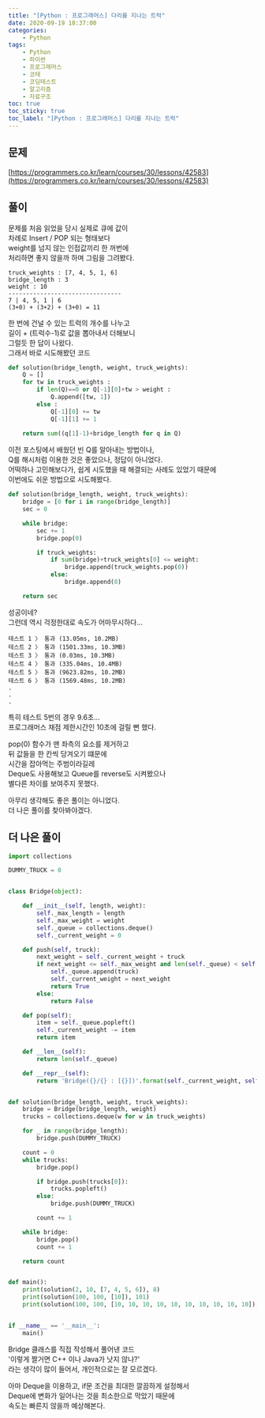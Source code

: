 ```yaml
---
title: "[Python : 프로그래머스] 다리를 지나는 트럭"
date: 2020-09-19 18:37:00
categories:
    - Python
tags:
    - Python
    - 파이썬
    - 프로그래머스
    - 코테
    - 코딩테스트
    - 알고리즘
    - 자료구조
toc: true
toc_sticky: true
toc_label: "[Python : 프로그래머스] 다리를 지나는 트럭"
---
```

## 문제
[https://programmers.co.kr/learn/courses/30/lessons/42583](https://programmers.co.kr/learn/courses/30/lessons/42583)
## 풀이
문제를 처음 읽었을 당시 실제로 큐에 값이  
차례로 Insert / POP 되는 형태보다  
weight를 넘지 않는 인접값끼리 한 꺼번에  
처리하면 좋지 않을까 하며 그림을 그려봤다.  
```
truck_weights : [7, 4, 5, 1, 6]
bridge_length : 3
weight : 10
--------------------------------
7 | 4, 5, 1 | 6
(3+0) + (3+2) + (3+0) = 11
```
한 번에 건널 수 있는 트럭의 개수를 나누고  
길이 + (트럭수-1)로 값을 뽑아내서 더해보니  
그럴듯 한 답이 나왔다.  
그래서 바로 시도해봤던 코드
```python
def solution(bridge_length, weight, truck_weights):
    Q = []
    for tw in truck_weights :
        if len(Q)==0 or Q[-1][0]+tw > weight :
            Q.append([tw, 1])
        else :
            Q[-1][0] += tw
            Q[-1][1] += 1
    
    return sum((q[1]-1)+bridge_length for q in Q)
```
이전 포스팅에서 배웠던 빈 Q를 알아내는 방법이나,  
Q를 해시처럼 이용한 것은 좋았으나, 정답이 아니었다.  
어떡하나 고민해보다가, 쉽게 시도했을 때 해결되는 사례도 있었기 때문에  
이번에도 쉬운 방법으로 시도해봤다.  
```python
def solution(bridge_length, weight, truck_weights):
    bridge = [0 for i in range(bridge_length)]
    sec = 0

    while bridge:
        sec += 1
        bridge.pop(0)

        if truck_weights:
            if sum(bridge)+truck_weights[0] <= weight:
                bridge.append(truck_weights.pop(0))
            else:
                bridge.append(0)

    return sec
```
성공이네?  
그런데 역시 걱정한대로 속도가 어마무시하다...
```
테스트 1 〉	통과 (13.05ms, 10.2MB)
테스트 2 〉	통과 (1501.33ms, 10.3MB)
테스트 3 〉	통과 (0.03ms, 10.3MB)
테스트 4 〉	통과 (335.04ms, 10.4MB)
테스트 5 〉	통과 (9623.82ms, 10.2MB)
테스트 6 〉	통과 (1569.48ms, 10.2MB)
.
.
.
```
특히 테스트 5번의 경우 9.6초...  
프로그래머스 채점 제한시간인 10초에 걸릴 뻔 했다.  
  
pop(0) 함수가 맨 좌측의 요소를 제거하고  
뒤 값들을 한 칸씩 당겨오기 떄문에  
시간을 잡아먹는 주범이라길레  
Deque도 사용해보고 Queue를 reverse도 시켜봤으나  
별다른 차이를 보여주지 못했다.  
  
아무리 생각해도 좋은 풀이는 아니었다.  
더 나은 풀이를 찾아봐야겠다.  

## 더 나은 풀이
```python
import collections

DUMMY_TRUCK = 0


class Bridge(object):

    def __init__(self, length, weight):
        self._max_length = length
        self._max_weight = weight
        self._queue = collections.deque()
        self._current_weight = 0

    def push(self, truck):
        next_weight = self._current_weight + truck
        if next_weight <= self._max_weight and len(self._queue) < self._max_length:
            self._queue.append(truck)
            self._current_weight = next_weight
            return True
        else:
            return False

    def pop(self):
        item = self._queue.popleft()
        self._current_weight -= item
        return item

    def __len__(self):
        return len(self._queue)

    def __repr__(self):
        return 'Bridge({}/{} : [{}])'.format(self._current_weight, self._max_weight, list(self._queue))


def solution(bridge_length, weight, truck_weights):
    bridge = Bridge(bridge_length, weight)
    trucks = collections.deque(w for w in truck_weights)

    for _ in range(bridge_length):
        bridge.push(DUMMY_TRUCK)

    count = 0
    while trucks:
        bridge.pop()

        if bridge.push(trucks[0]):
            trucks.popleft()
        else:
            bridge.push(DUMMY_TRUCK)

        count += 1

    while bridge:
        bridge.pop()
        count += 1

    return count


def main():
    print(solution(2, 10, [7, 4, 5, 6]), 8)
    print(solution(100, 100, [10]), 101)
    print(solution(100, 100, [10, 10, 10, 10, 10, 10, 10, 10, 10, 10]), 110)


if __name__ == '__main__':
    main()
```
Bridge 클래스를 직접 작성해서 풀어낸 코드  
'이렇게 짤거면 C++ 이나 Java가 낫지 않나?'  
라는 생각이 많이 들어서, 개인적으로는 잘 모르겠다.  
  
아마 Deque을 이용하고, if문 조건을 최대한 깔끔하게 설정해서  
Deque에 변화가 일어나는 것을 최소한으로 막았기 때문에  
속도는 빠른지 않을까 예상해본다.  